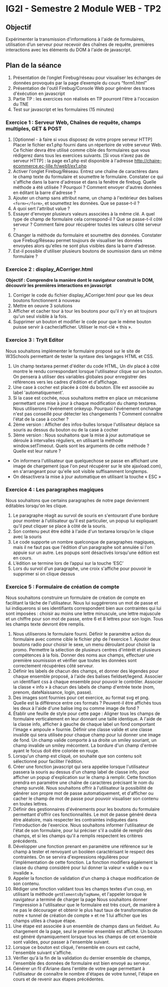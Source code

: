 # IG2I - Semestre 2 Module WEB - TP2
## Objectif
 Expérimenter la transmission d'informations à l'aide de formulaires, utilisation d’un serveur pour recevoir des chaînes de requête, premières interactions avec les éléments du DOM à l'aide de javascript.
 
 ## Plan de la séance
 1.  Présentation de l’onglet Firebug/réseau pour visualiser les échanges de données provoqués par la page d’exemple du cours “form1.html”
 2.  Présentation de l'outil Firebug/Console Web pour générer des traces d'éxécution en javascript
 3.  Partie TP : les exercices non réalisés en TP pourront l'être à l'occasion du TNE
 4. Test sur javascript et les formulaires (15 minutes)
 
 ### Exercice 1 :  Serveur Web, Chaînes de requête, champs multiples, GET & POST
 
1. [Optionnel - à faire si vous disposez de votre propre serveur HTTP] Placer le fichier ex1.php fourni dans un répertoire de votre serveur Web. Ce fichier devra être utilisé comme cible des formulaires que vous rédigerez dans tous les exercices suivants. [Si vous n’avez pas de serveur HTTP] : la page ex1.php est disponible à l'adresse http://chaire-ecommerce.ec-lille.fr/web1/ex1.php
2. Activer l'onglet Firebug/Réseau. Entrez une chaîne de caractères dans le champ texte du formulaire et soumettre le formulaire. Constater ce qui s'affiche dans la barre d'adresse et dans la fenêtre de firebug. Quelle méthode a été utilisée ? Pourquoi ? Comment envoyer d'autres données en éditant la barre d'adresse ?
3. Ajouter un champ sans attribut name, un champ à l'extérieur des balises ``<form></form>``, et soumettez les données. Que se passe-t-il ?
4. A quoi sert l'attribut value ?
5. Essayer d'envoyer plusieurs valeurs associées à la même clé. A quel type de champ de formulaire cela correspond-il ? Que se passe-t-il côté serveur ? Comment faire pour récupérer toutes les valeurs côté serveur ?
6. Changer la méthode du formulaire et soumettre des données. Constater que Firebug/Réseau permet toujours de visualiser les données envoyées alors qu'elles ne sont plus visibles dans la barre d'adresse.
7. Est-il possible d'utiliser plusieurs boutons de soumission dans un même formulaire ?

### Exercice 2 : display_ACorriger.html

**Objectif : Comprendre la manière dont le navigateur construit le DOM, découvrir les premières interactions en javascript**

1. Corriger le code du fichier display_ACorriger.html pour que les deux boutons fonctionnent à nouveau
2.  Mettre en oeuvre 3 solutions
3.  Afficher et cacher tour à tour les boutons pour qu'il n'y en ait toujours qu'un seul visible à la fois.
4. Supprimer un bouton et modifier le code pour que le même bouton puisse servir à cacher/afficher. Utiliser le mot-clé « this ».

### Exercice 3 : TryIt Editor

Nous souhaitons implémenter le formulaire proposé sur le site de W3Schools permettant de tester la syntaxe des langages HTML et CSS.

1. Un champ textarea permet d'éditer du code HTML, Un div placé à côté montre le rendu correspondant lorsque l'utilisateur clique sur un bouton. On pensera à utiliser des variables globales pour enregistrer des références vers les cadres d'édition et d'affichage.
2. Une case à cocher est placée à côté du bouton. Elle est associée au label 'automatiquement'.
3. Si la case est cochée, nous souhaitons mettre en place un mécanisme permettant une mise à jour à chaque modification du champ textarea. Nous utiliserons l'événement onkeyup. Pourquoi l'événement onchange n'est pas conseillé pour détecter les changements ? Comment connaître l'état de la case à cocher ?
4. 2ème version : Afficher des infos-bulles lorsque l'utilisateur déplace sa souris au dessus du bouton ou de la case à cocher
5. 3ème version : Nous souhaitons que la mise à jour automatique se déroule à intervalles réguliers, en utilisant la méthode window.setTimeout. Quels sont les arguments de cette méthode ? Quelle est leur nature ?
* On informera l'utilisateur que quelquechose se passe en affichant une image de chargement (que l'on peut récupérer sur le site ajaxload.com), en s'arrangeant pour qu'elle soit visible suffisamment longtemps.
* On désactivera la mise à jour automatique en utilisant la touche « ESC »

### Exercice 4 : Les paragraphes magiques

Nous souhaitons que certains paragraphes de notre page deviennent éditables lorsqu'on les clique.

1. Le paragraphe réagit au survol de souris en s'entourant d'une bordure pour montrer à l'utilisateur qu'il est particulier, un popup lui expliquant qu'il peut cliquer se place à côté de la souris.
2. Son contenu peut être édité à l'aide d'un textarea lorsqu’on le clique avec la souris
3. Le code supporte un nombre quelconque de paragraphes magiques, mais il ne faut pas que l'édition d'un paragraphe soit annulée si l'on appuie sur un autre. Les popups sont désactivés lorsqu'une édition est en cours.
4. L’édition se termine lors de l’appui sur la touche ‘ESC’
5. Lors du survol d'un paragraphe, une croix s'affiche pour pouvoir le supprimer si on clique dessus

### Exercice 5 : Formulaire de création de compte

Nous souhaitons construire un formulaire de création de compte en facilitant la tâche de l'utilisateur. Nous lui suggérerons un mot de passe et lui indiquerons si ses identifiants correspondent bien aux contraintes qui lui sont imposées : choisir au moins une lettre minuscule, une lettre majuscule et un chiffre pour son mot de passe, entre 6 et 8 lettres pour son login. Tous les champs texte devront être remplis.

1. Nous utiliserons le formulaire fourni. Définir le paramètre action du formulaire avec comme cible le fichier php de l'exercice 1. Ajouter deux boutons radio pour choisir le sexe, un menu déroulant pour choisir la promo. Permettre la sélection de plusieurs centres d'intérêt et plusieurs compétences à la fois. Donner des noms aux champs, effectuer une première soumission et vérifier que toutes les données sont correctement récupérées côté serveur.
2. Définir les labels de chacun des champs, et donner des légendes pour chaque ensemble proposé, à l'aide des balises fieldset/legend. Associer un identifiant css à chaque ensemble pour pouvoir le contrôler. Associer la classe « info » à chacun des labels de champ d'entrée texte (nom, prenom, dateNaissance, login, passe).
3. Des images sont fournies pour cet exercice, au format svg et png. Quelle est la différence entre ces formats ? Peuvent-il être affichés tous les deux à l'aide d'une balise img ou comme image de fond ?
4. Établir une feuille de style pour cette page : Aligner tous les champs de formulaire verticalement en leur donnant une taille identique. A l'aide de la classe info, afficher à gauche de chaque label un fond comportant l'image « ampoule » fournie. Définir une classe valide et une classe invalide qui sera utilisée pour chaque champ pour lui donner une image de fond. Un champ valide comporte à sa droite un smiley souriant, un champ invalide un smiley mécontent. La bordure d'un champ d'entrée ayant le focus doit être coloriée en rouge.
5. Lorsqu'un champ est cliqué, on souhaite que son contenu soit sélectionné pour faciliter l'édition.
6. Créer une fonction javascript qui sera appelée lorsque l'utilisateur passera la souris au dessus d'un champ label de classe info, pour afficher un popup d'explication sur le champ à remplir. Cette fonction prendra en paramètre une chaîne de caractères précisant le nom du champ survolé. Nous souhaitons offrir à l'utilisateur la possibilité de générer son propre mot de passe automatiquement, et d'afficher ou cacher le champ de mot de passe pour pouvoir visualiser son contenu en toutes lettres.
7. Définir des gestionnaires d'événements pour les boutons du formulaire permettant d'offrir ces fonctionnalités. Le mot de passe généré devra être aléatoire, mais respecter les contraintes indiquées dans l'introduction de l'exercice. Nous souhaitons informer l'utilisateur de l'état de son formulaire, pour lui préciser s'il a oublié de remplir des champs, et si les champs qu'il a remplis respectent les critères précédents.
8. Développer une fonction prenant en paramètre une référence sur le champ à tester et renvoyant un booléen caractérisant le respect des contraintes. On se servira d'expressions régulières pour l'implémentation de cette fonction. La fonction modifiera également la classe du champ considéré pour lui donner la valeur « valide » ou « invalide ».
9. Appeler la fonction de validation d'un champ à chaque modification de son contenu.
10. Rédiger une fonction validant tous les champs textes d'un coup, en utilisant la méthode ``getElementsByTagName``, et l'appeler lorsque le navigateur a terminé de charger la page Nous souhaitons donner l'impression à l'utilisateur que le formulaire est très court, de manière à ne pas le décourager et obtenir le plus haut taux de transformation de notre « tunnel de création de compte » et ne 1 lui afficher que les champs utiles à chaque étape.
11. Une étape est associée à un ensemble de champs dans un fieldset. Au chargement de la page, seul le premier ensemble est affiché. Un bouton est généré dynamiquement lorsque tous les champs de cet ensemble sont valides, pour passer à l'ensemble suivant.
12. Lorsque ce bouton est cliqué, l'ensemble en cours est caché, l'ensemble suivant s'affiche.
13. Vérifier qu'à la fin de la validation du dernier ensemble de champs, l'ensemble des données de formulaire est bien envoyé au serveur.
14. Générer un fil d'Ariane dans l'entête de votre page permettant à l'utilisateur de connaître le nombre d'étapes de votre tunnel, l'étape en cours et de revenir aux étapes précédentes.